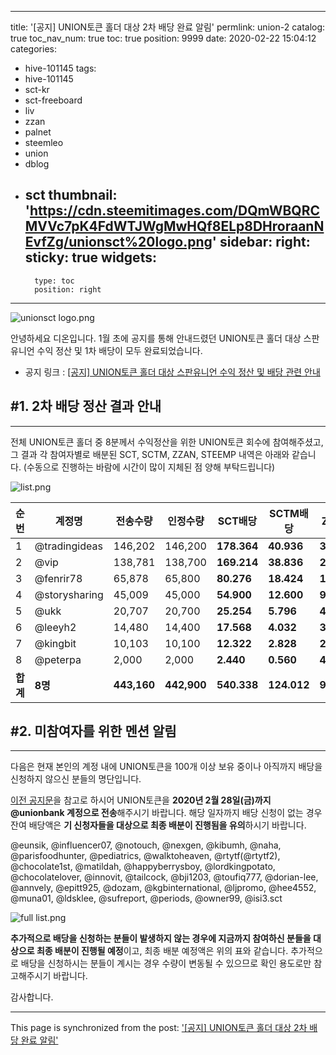 
---
title: '[공지] UNION토큰 홀더 대상 2차 배당 완료 알림'
permlink: union-2
catalog: true
toc_nav_num: true
toc: true
position: 9999
date: 2020-02-22 15:04:12
categories:
- hive-101145
tags:
- hive-101145
- sct-kr
- sct-freeboard
- liv
- zzan
- palnet
- steemleo
- union
- dblog
- sct
thumbnail: 'https://cdn.steemitimages.com/DQmWBQRCMVVc7pK4FdWTJWgMwHQf8ELp8DHroraanNEvfZg/unionsct%20logo.png'
sidebar:
    right:
        sticky: true
widgets:
    -
        type: toc
        position: right
---


![unionsct logo.png](https://cdn.steemitimages.com/DQmWBQRCMVVc7pK4FdWTJWgMwHQf8ELp8DHroraanNEvfZg/unionsct%20logo.png)

안녕하세요 디온입니다. 1월 초에 공지를 통해 안내드렸던 UNION토큰 홀더 대상 스판유니언 수익 정산 및 1차 배당이 모두 완료되었습니다. 

- 공지 링크 : [[공지] UNION토큰 홀더 대상 스판유니언 수익 정산 및 배당 관련 안내](https://www.steemcoinpan.com/sct/@donekim/3gwj8l-union)


## #1. 2차 배당 정산 결과 안내
---

전체 UNION토큰 홀더 중 8분께서 수익정산을 위한 UNION토큰 회수에 참여해주셨고, 그 결과 각 참여자별로 배분된 SCT, SCTM, ZZAN, STEEMP 내역은 아래와 같습니다. (수동으로 진행하는 바람에 시간이 많이 지체된 점 양해 부탁드립니다)

![list.png](https://cdn.steemitimages.com/DQmeAYTdqLgP9M4kmanrs8L7TSA8JL9NybpVeyqpFb8bvjH/list.png)

| **순번** | **계정명**   | **전송수량** | **인정수량** | **SCT배당** | **SCTM배당**  | **ZZAN배당** | **STEEMP배당** |
| -------- | ------------ | ------------ | ------------ | ----------- | ------------- | ------------ | -------------- |
| 1        | @tradingideas | 146,202      | 146,200      | **178.364** | **40.936**    | **3049.732** | **16.082**     |
| 2        | @vip          | 138,781      | 138,700      | **169.214** | **38.836**    | **2893.282** | **15.257**     |
| 3        | @fenrir78     | 65,878       | 65,800       | **80.276**  | **18.424**    | **1372.588** | **7.238**      |
| 4        | @storysharing | 45,009       | 45,000       | **54.900**  | **12.600**    | **938.700**  | **4.950**      |
| 5        | @ukk          | 20,707       | 20,700       | **25.254**  | **5.796**     | **431.802**  | **2.277**      |
| 6        | @leeyh2       | 14,480       | 14,400       | **17.568**  | **4.032**     | **300.384**  | **1.584**      |
| 7        | @kingbit      | 10,103       | 10,100       | **12.322**  | **2.828**     | **210.686**  | **1.111**      |
| 8        | @peterpa      | 2,000        | 2,000        | **2.440**   | **0.560**     | **41.720**   | **0.220**      |
| **합계**| **8명** | **443,160**  | **442,900**  | **540.338**  | **124.012** | **9,238.894** | **48.719**   |                |


## #2. 미참여자를 위한 멘션 알림
---

다음은 현재 본인의 계정 내에 UNION토큰을 100개 이상 보유 중이나 아직까지 배당을 신청하지 않으신 분들의 명단입니다.

[이전 공지문](https://www.steemcoinpan.com/sct/@donekim/3gwj8l-union)을 참고로 하시어 UNION토큰을 **2020년 2월 28일(금)까지 @unionbank 계정으로 전송**해주시기 바랍니다. 해당 일자까지 배당 신청이 없는 경우 잔여 배당액은 **기 신청자들을 대상으로 최종 배분이 진행됨을 유의**하시기 바랍니다.

@eunsik, @influencer07, @notouch, @nexgen, @kibumh, @naha, @parisfoodhunter, @pediatrics, @walktoheaven, @rtytf(@rtytf2), @chocolate1st, @matildah, @happyberrysboy, @lordkingpotato, @chocolatelover, @innovit, @tailcock, @bji1203, @toufiq777, @dorian-lee, @annvely, @epitt925, @dozam, @kgbinternational, @ljpromo, @hee4552, @muna01, @ldsklee, @sufreport, @periods, @owner99, @isi3.sct


![full list.png](https://cdn.steemitimages.com/DQmY6mMkSjy9ni2CHBG3sw9wgAqSm3twgSUHGM8eTtSZYhS/full%20list.png)

**추가적으로 배당을 신청하는 분들이 발생하지 않는 경우에 지금까지 참여하신 분들을 대상으로 최종 배분이 진행될 예정**이고, 최종 배분 예정액은 위의 표와 같습니다. 추가적으로 배당을 신청하시는 분들이 계시는 경우 수량이 변동될 수 있으므로 확인 용도로만 참고해주시기 바랍니다.

감사합니다.

- - -

This page is synchronized from the post: ['[공지] UNION토큰 홀더 대상 2차 배당 완료 알림'](https://steemit.com/@donekim/union-2)
